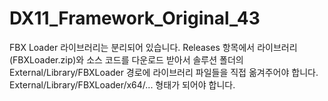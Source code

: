 # DX11_Framework_Original_43

FBX Loader 라이브러리는 분리되어 있습니다.
Releases 항목에서 라이브러리(FBXLoader.zip)와 소스 코드를 다운로드 받아서
솔루션 폴더의 External/Library/FBXLoader 경로에 라이브러리 파일들을 직접 옮겨주어야 합니다.
External/Library/FBXLoader/x64/... 형태가 되어야 합니다.
